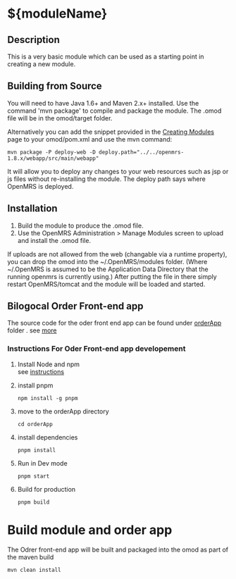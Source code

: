 ${moduleName}
==========================

Description
-----------
This is a very basic module which can be used as a starting point in creating a new module.

Building from Source
--------------------
You will need to have Java 1.6+ and Maven 2.x+ installed.  Use the command 'mvn package' to 
compile and package the module.  The .omod file will be in the omod/target folder.

Alternatively you can add the snippet provided in the [Creating Modules](https://wiki.openmrs.org/x/cAEr) page to your 
omod/pom.xml and use the mvn command:

    mvn package -P deploy-web -D deploy.path="../../openmrs-1.8.x/webapp/src/main/webapp"

It will allow you to deploy any changes to your web 
resources such as jsp or js files without re-installing the module. The deploy path says 
where OpenMRS is deployed.

Installation
------------
1. Build the module to produce the .omod file.
2. Use the OpenMRS Administration > Manage Modules screen to upload and install the .omod file.

If uploads are not allowed from the web (changable via a runtime property), you can drop the omod
into the ~/.OpenMRS/modules folder.  (Where ~/.OpenMRS is assumed to be the Application 
Data Directory that the running openmrs is currently using.)  After putting the file in there 
simply restart OpenMRS/tomcat and the module will be loaded and started.

## Bilogocal Order Front-end app 
The source code for the oder front end app can be found under [orderApp](./orderApp/) folder . 
see [more](./orderApp/README.md)

### Instructions For Oder Front-end app developement 
1. Install Node and npm  
    see [instructions](https://linuxize.com/post/how-to-install-node-js-on-ubuntu-18.04/)

1. install pnpm  

       npm install -g pnpm

2. move to the orderApp directory   

       cd orderApp    

3. install dependencies  

       pnpm install  

4. Run in Dev mode  

       pnpm start

4. Build for production  

       pnpm build

# Build module and order app
  The Odrer front-end app will be built and packaged into the omod  as part of the maven build 
    
    mvn clean install  
